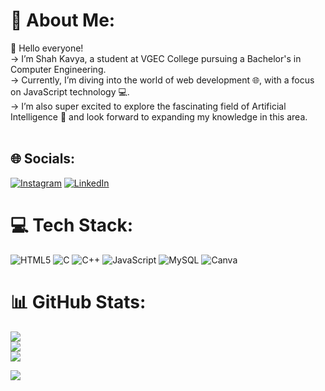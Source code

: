 # 💫 About Me:
👋 Hello everyone!<br>-> I’m Shah Kavya, a student at VGEC College pursuing a Bachelor's in Computer Engineering. <br>-> Currently, I’m diving into the world of web development 🌐, with a focus on JavaScript technology 💻.<br>-> I’m also super excited to explore the fascinating field of Artificial Intelligence 🤖 and look forward to expanding my knowledge in this area.<br><br>


## 🌐 Socials:
[![Instagram](https://img.shields.io/badge/Instagram-%23E4405F.svg?logo=Instagram&logoColor=white)](https://instagram.com/kavyashahhhh) [![LinkedIn](https://img.shields.io/badge/LinkedIn-%230077B5.svg?logo=linkedin&logoColor=white)](https://linkedin.com/in/kavyashahhhh) 

# 💻 Tech Stack:
![HTML5](https://img.shields.io/badge/html5-%23E34F26.svg?style=for-the-badge&logo=html5&logoColor=white)  ![C](https://img.shields.io/badge/c-%2300599C.svg?style=for-the-badge&logo=c&logoColor=white) ![C++](https://img.shields.io/badge/c++-%2300599C.svg?style=for-the-badge&logo=c%2B%2B&logoColor=white) ![JavaScript](https://img.shields.io/badge/javascript-%23323330.svg?style=for-the-badge&logo=javascript&logoColor=%23F7DF1E) ![MySQL](https://img.shields.io/badge/mysql-4479A1.svg?style=for-the-badge&logo=mysql&logoColor=white) ![Canva](https://img.shields.io/badge/Canva-%2300C4CC.svg?style=for-the-badge&logo=Canva&logoColor=white)
# 📊 GitHub Stats:
![](https://github-readme-stats.vercel.app/api?username=ShahhKavya&theme=gotham&hide_border=false&include_all_commits=false&count_private=false)<br/>
![](https://github-readme-streak-stats.herokuapp.com/?user=ShahhKavya&theme=gotham&hide_border=false)<br/>
![](https://github-readme-stats.vercel.app/api/top-langs/?username=ShahhKavya&theme=gotham&hide_border=false&include_all_commits=false&count_private=false&layout=compact)


[![](https://visitcount.itsvg.in/api?id=ShahhKavya&icon=0&color=0)](https://visitcount.itsvg.in)

<!-- Proudly created with GPRM ( https://gprm.itsvg.in ) -->
